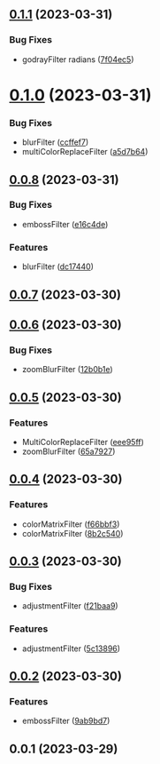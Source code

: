## [0.1.1](https://github.com/qq15725/modern-filters/compare/v0.1.0...v0.1.1) (2023-03-31)


### Bug Fixes

* godrayFilter radians ([7f04ec5](https://github.com/qq15725/modern-filters/commit/7f04ec5300028c6bf253017bee569acc25e21b84))



# [0.1.0](https://github.com/qq15725/modern-filters/compare/v0.0.8...v0.1.0) (2023-03-31)


### Bug Fixes

* blurFilter ([ccffef7](https://github.com/qq15725/modern-filters/commit/ccffef7015211ec79268a252cf7fb518f7cc4538))
* multiColorReplaceFilter ([a5d7b64](https://github.com/qq15725/modern-filters/commit/a5d7b642bf0582c008664b43f35e4ed25ad76b73))



## [0.0.8](https://github.com/qq15725/modern-filters/compare/v0.0.7...v0.0.8) (2023-03-31)


### Bug Fixes

* embossFilter ([e16c4de](https://github.com/qq15725/modern-filters/commit/e16c4deccb6906d4d5290ffe90fea66d52d9c476))


### Features

* blurFilter ([dc17440](https://github.com/qq15725/modern-filters/commit/dc17440dc8f98fc4e18dc1906bb69de908840d93))



## [0.0.7](https://github.com/qq15725/modern-filters/compare/v0.0.6...v0.0.7) (2023-03-30)



## [0.0.6](https://github.com/qq15725/modern-filters/compare/v0.0.5...v0.0.6) (2023-03-30)


### Bug Fixes

* zoomBlurFilter ([12b0b1e](https://github.com/qq15725/modern-filters/commit/12b0b1eb11ccc294f0df4649b9686ef8094d8d4c))



## [0.0.5](https://github.com/qq15725/modern-filters/compare/v0.0.4...v0.0.5) (2023-03-30)


### Features

* MultiColorReplaceFilter ([eee95ff](https://github.com/qq15725/modern-filters/commit/eee95ff2b3e60775edd6918b98dab4601e3a8fc3))
* zoomBlurFilter ([65a7927](https://github.com/qq15725/modern-filters/commit/65a79273c0d9be0a227ca6027f50b13125a21a9c))



## [0.0.4](https://github.com/qq15725/modern-filters/compare/v0.0.3...v0.0.4) (2023-03-30)


### Features

* colorMatrixFilter ([f66bbf3](https://github.com/qq15725/modern-filters/commit/f66bbf3be020bc41bf53c0b872e768744077d3d6))
* colorMatrixFilter ([8b2c540](https://github.com/qq15725/modern-filters/commit/8b2c540cc5e1b31edb89a393297ed20da33a4a31))



## [0.0.3](https://github.com/qq15725/modern-filters/compare/v0.0.2...v0.0.3) (2023-03-30)


### Bug Fixes

* adjustmentFilter ([f21baa9](https://github.com/qq15725/modern-filters/commit/f21baa98f6dec86753ac02f27d436cc2327c6af4))


### Features

* adjustmentFilter ([5c13896](https://github.com/qq15725/modern-filters/commit/5c13896ddbb541dbeb3f1c7e6a5707a785925200))



## [0.0.2](https://github.com/qq15725/modern-filters/compare/v0.0.1...v0.0.2) (2023-03-30)


### Features

* embossFilter ([9ab9bd7](https://github.com/qq15725/modern-filters/commit/9ab9bd774e93a8dd7168f109d936e2a8d3f1b2e4))



## 0.0.1 (2023-03-29)



